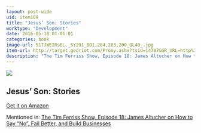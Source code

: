 ```yaml
---
layout: post-wide
uid: item109
title: "Jesus’ Son: Stories"
worktype: "Development"
date: 2016-05-18 01:01:01
categories: book
image-url: 51TJWEIRsEL._SY291_BO1,204,203,200_QL40_.jpg
item-url: http://target.georiot.com/Proxy.ashx?tsid=14707&GR_URL=http%3A%2F%2Fwww.amazon.com%2FJesus-Son-Stories-Denis-Johnson%2Fdp%2F031242874X%2F
description: "The Tim Ferriss Show, Episode 18: James Altucher on How to Say “No”, Fail Better, and Build Businesses"
---
```

<a href="http://target.georiot.com/Proxy.ashx?tsid=14707&GR_URL=http%3A%2F%2Fwww.amazon.com%2FJesus-Son-Stories-Denis-Johnson%2Fdp%2F031242874X%2F" target="blank"><img src="../../../../img/thumbs/51TJWEIRsEL._SY291_BO1,204,203,200_QL40_.jpg" class="prod-img"></a>
<h2>Jesus’ Son: Stories</h2>
<p><a href="http://target.georiot.com/Proxy.ashx?tsid=14707&GR_URL=http%3A%2F%2Fwww.amazon.com%2FJesus-Son-Stories-Denis-Johnson%2Fdp%2F031242874X%2F" target="blank">Get it on Amazon</a><p>
<p>Mentioned in: <a href="http://fourhourworkweek.com/2014/07/11/james-altucher/" target="blank">The Tim Ferriss Show, Episode 18: James Altucher on How to Say “No”, Fail Better, and Build Businesses</a></p>
